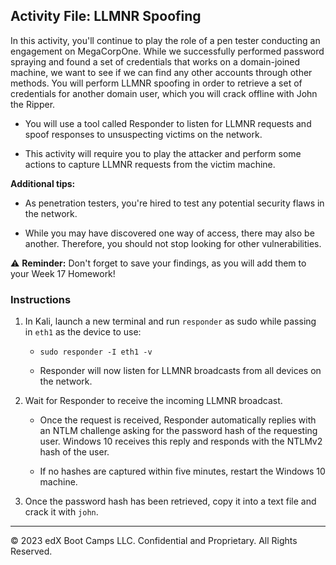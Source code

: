 ## Activity File: LLMNR Spoofing

In this activity, you'll continue to play the role of a pen tester conducting an engagement on MegaCorpOne.  While we successfully performed password spraying and found a set of credentials that works on a domain-joined machine, we want to see if we can find any other accounts through other methods. You will perform LLMNR spoofing in order to retrieve a set of credentials for another domain user, which you will crack offline with John the Ripper.

- You will use a tool called Responder to listen for LLMNR requests and spoof responses to unsuspecting victims on the network. 

- This activity will require you to play the attacker and perform some actions to capture LLMNR requests from the victim machine. 

**Additional tips:**

- As penetration testers, you're hired to test any potential security flaws in the network. 

- While you may have discovered one way of access, there may also be another. Therefore, you should not stop looking for other vulnerabilities. 

⚠️ **Reminder:** Don't forget to save your findings, as you will add them to your Week 17 Homework!

### Instructions

1. In Kali, launch a new terminal and run `responder` as sudo while passing in `eth1` as the device to use:

     - `sudo responder -I eth1 -v`
	
	 - Responder will now listen for LLMNR broadcasts from all devices on the network.
	
2. Wait for Responder to receive the incoming LLMNR broadcast. 

	 - Once the request is received, Responder automatically replies with an NTLM challenge asking for the password hash of the requesting user. Windows 10 receives this reply and responds with the NTLMv2 hash of the user. 
	
	 - If no hashes are captured within five minutes, restart the Windows 10 machine.
	
3. Once the password hash has been retrieved, copy it into a text file and crack it with `john`.


---
&copy; 2023 edX Boot Camps LLC. Confidential and Proprietary. All Rights Reserved.



